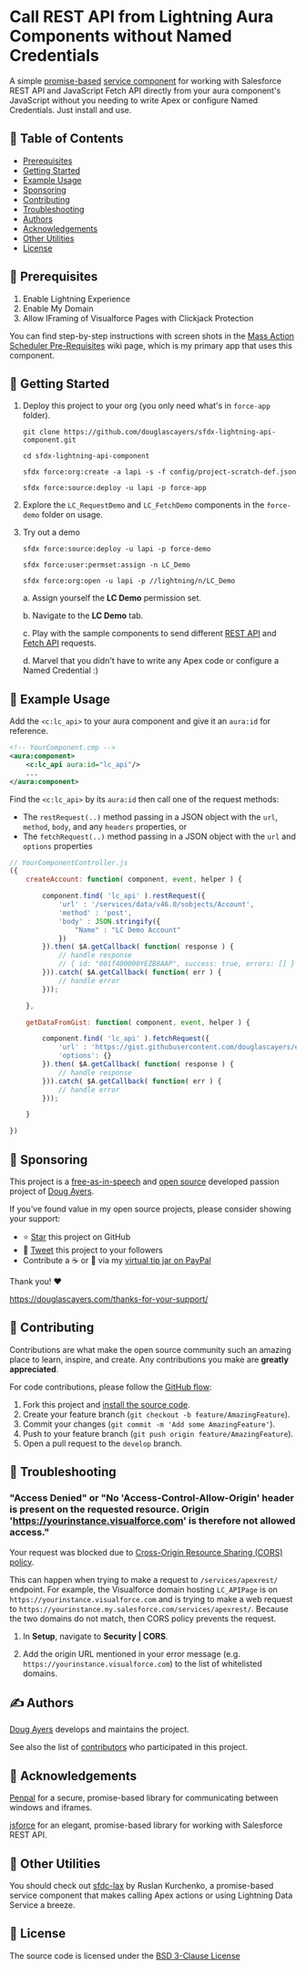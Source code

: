 # Call REST API from Lightning Aura Components without Named Credentials

A simple [promise-based](https://developer.salesforce.com/docs/atlas.en-us.lightning.meta/lightning/js_promises.htm)
[service component](https://developer.salesforce.com/blogs/2018/08/implement-and-use-lightning-service-components.html)
for working with Salesforce REST API and JavaScript Fetch API
directly from your aura component's JavaScript without you needing to
write Apex or configure Named Credentials. Just install and use.

## 📝 Table of Contents

* [Prerequisites](#-prerequisites)
* [Getting Started](#-getting-started)
* [Example Usage](#-example-usage)
* [Sponsoring](#-sponsoring)
* [Contributing](#-contributing)
* [Troubleshooting](#-troubleshooting)
* [Authors](#️-authors)
* [Acknowledgements](#-acknowledgements)
* [Other Utilities](#-other-utilities)
* [License](#-license)

## 🚨 Prerequisites

1. Enable Lightning Experience
2. Enable My Domain
3. Allow IFraming of Visualforce Pages with Clickjack Protection

You can find step-by-step instructions with screen shots in the [Mass Action Scheduler Pre-Requisites](https://github.com/douglascayers/sfdx-lightning-api-component/wiki/Pre-Requisites-Instructions) wiki page,
which is my primary app that uses this component. 

## 👋 Getting Started

1. Deploy this project to your org (you only need what's in `force-app` folder).

    ```
    git clone https://github.com/douglascayers/sfdx-lightning-api-component.git
    
    cd sfdx-lightning-api-component
    
    sfdx force:org:create -a lapi -s -f config/project-scratch-def.json
    
    sfdx force:source:deploy -u lapi -p force-app
    ```

2. Explore the `LC_RequestDemo` and `LC_FetchDemo` components in the `force-demo` folder on usage.

3. Try out a demo

    ```
    sfdx force:source:deploy -u lapi -p force-demo
    
    sfdx force:user:permset:assign -n LC_Demo
    
    sfdx force:org:open -u lapi -p //lightning/n/LC_Demo
    ```

    a. Assign yourself the **LC Demo** permission set.

    b. Navigate to the **LC Demo** tab.

    c. Play with the sample components to send different [REST API](https://developer.salesforce.com/docs/atlas.en-us.api_rest.meta/api_rest/intro_what_is_rest_api.htm) and [Fetch API](https://developer.mozilla.org/en-US/docs/Web/API/Fetch_API) requests.

    d. Marvel that you didn't have to write any Apex code or configure a Named Credential :)

## 📘 Example Usage

Add the `<c:lc_api>` to your aura component and give it an `aura:id` for reference.

```xml
<!-- YourComponent.cmp -->
<aura:component>
    <c:lc_api aura:id="lc_api"/>
    ...
</aura:component>
```

Find the `<c:lc_api>` by its `aura:id` then call one of the request methods:
  * The `restRequest(..)` method passing in a JSON object with the `url`, `method`, `body`, and any `headers` properties, or
  * The `fetchRequest(..)` method passing in a JSON object with the `url` and `options` properties 

```js
// YourComponentController.js
({
    createAccount: function( component, event, helper ) {

        component.find( 'lc_api' ).restRequest({
            'url' : '/services/data/v46.0/sobjects/Account',
            'method' : 'post',
            'body' : JSON.stringify({
                "Name" : "LC Demo Account"
            })
        }).then( $A.getCallback( function( response ) {
            // handle response
            // { id: "001f400000YEZB8AAP", success: true, errors: [] }
        })).catch( $A.getCallback( function( err ) {
            // handle error
        }));

    },

    getDataFromGist: function( component, event, helper ) {

        component.find( 'lc_api' ).fetchRequest({
            'url' : 'https://gist.githubusercontent.com/douglascayers/e96c53304dc78dc83e59a85753f29111/raw/sfdx-mass-action-scheduler-version.js',
            'options': {}
        }).then( $A.getCallback( function( response ) {
            // handle response
        })).catch( $A.getCallback( function( err ) {
            // handle error
        }));

    }

})
```

## 💎 Sponsoring

This project is a [free-as-in-speech](https://www.howtogeek.com/howto/31717/what-do-the-phrases-free-speech-vs.-free-beer-really-mean/) and [open source](https://opensource.com/resources/what-open-source) developed passion project of [Doug Ayers](https://douglascayers.com).

If you've found value in my open source projects, please consider showing your support:
  * ⭐️ [Star](https://github.com/douglascayers/sfdx-lightning-api-component) this project on GitHub
  * 📣 [Tweet](https://twitter.com/intent/tweet/?url=https%3A%2F%2Fgithub.com%2Fdouglascayers%2Fsfdx-lightning-api-component&text=%E2%9A%A1%EF%B8%8F%20Use%20Salesforce%20REST%20API%20in%20Lightning%20Aura%20Components%20without%20Named%20Credentials%20https%3A%2F%2Fgithub.com%2Fdouglascayers%2Fsfdx-lightning-api-component%20by%20%40DouglasCAyers&related=douglascayers%2Csalesforcedevs&hashtags=salesforce) this project to your followers
  * Contribute a ☕️ or 🌮 via my [virtual tip jar on PayPal](https://www.paypal.me/douglascayers/)

Thank you! ❤️

https://douglascayers.com/thanks-for-your-support/

## 🙏 Contributing

Contributions are what make the open source community such an amazing place to learn, inspire, and create. Any contributions you make are **greatly appreciated**.

For code contributions, please follow the [GitHub flow](https://help.github.com/en/articles/github-flow):
1. Fork this project and [install the source code](#-getting-started).
2. Create your feature branch (`git checkout -b feature/AmazingFeature`).
3. Commit your changes (`git commit -m 'Add some AmazingFeature'`).
4. Push to your feature branch (`git push origin feature/AmazingFeature`).
5. Open a pull request to the `develop` branch.

## 🧐 Troubleshooting

### "Access Denied" or "No 'Access-Control-Allow-Origin' header is present on the requested resource. Origin 'https://yourinstance.visualforce.com' is therefore not allowed access."

Your request was blocked due to [Cross-Origin Resource Sharing (CORS) policy](https://help.salesforce.com/articleView?id=extend_code_cors.htm&type=5).

This can happen when trying to make a request to `/services/apexrest/` endpoint.
For example, the Visualforce domain hosting `LC_APIPage` is on `https://yourinstance.visualforce.com` and is trying to make a web request to `https://yourinstance.my.salesforce.com/services/apexrest/`.
Because the two domains do not match, then CORS policy prevents the request.

1. In **Setup**, navigate to **Security | CORS**.

2. Add the origin URL mentioned in your error message (e.g. `https://yourinstance.visualforce.com`) to the list of whitelisted domains.

## ✍️ Authors

[Doug Ayers](https://douglascayers.com) develops and maintains the project.

See also the list of [contributors](https://github.com/douglascayers/sfdx-lightning-api-component/graphs/contributors) who participated in this project.

## 🎉 Acknowledgements

[Penpal](https://github.com/Aaronius/penpal)
for a secure, promise-based library for communicating between windows and iframes.

[jsforce](https://jsforce.github.io/)
for an elegant, promise-based library for working with Salesforce REST API.

## 🎈 Other Utilities

You should check out [sfdc-lax](https://github.com/ruslan-kurchenko/sfdc-lax) by Ruslan Kurchenko,
a promise-based service component that makes calling Apex actions or using Lightning Data Service a breeze.

## 👀 License

The source code is licensed under the [BSD 3-Clause License](LICENSE)
